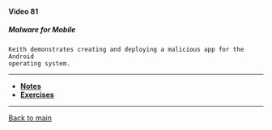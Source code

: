 #### Video 81

##### Malware for Mobile

```
Keith demonstrates creating and deploying a malicious app for the Android
operating system.
```

---

- **[Notes](notes.md)**
- **[Exercises](exercises.md)**

---

[Back to main](https://github.com/rot0xd/CBTNuggets/blob/master/CEHv9/README.md)

